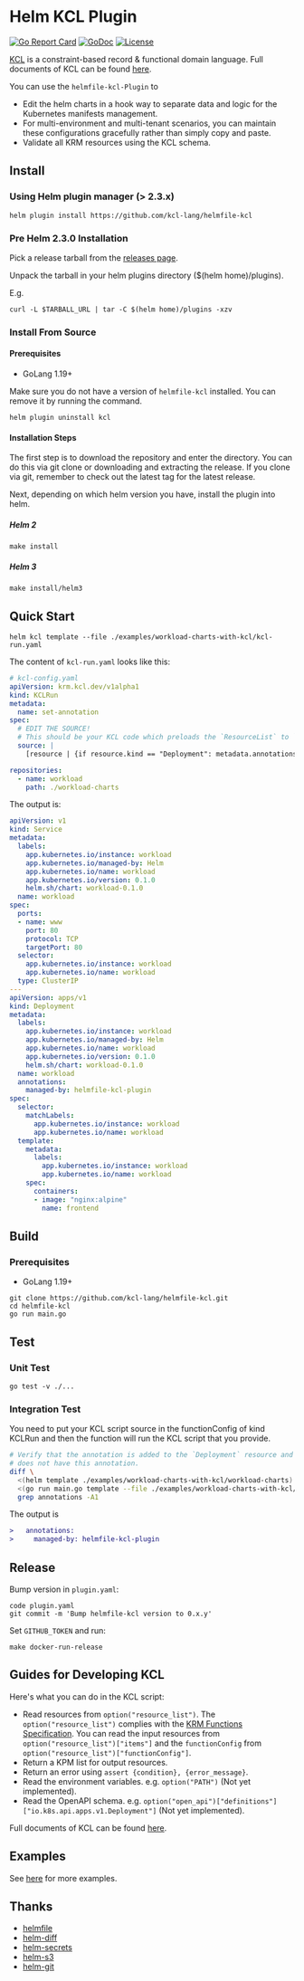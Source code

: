 # Helm KCL Plugin

[![Go Report Card](https://goreportcard.com/badge/github.com/kcl-lang/helmfile-kcl)](https://goreportcard.com/report/github.com/kcl-lang/helmfile-kcl)
[![GoDoc](https://godoc.org/github.com/kcl-lang/helmfile-kcl?status.svg)](https://godoc.org/github.com/kcl-lang/helmfile-kcl)
[![License](https://img.shields.io/badge/License-Apache%202.0-blue.svg)](https://github.com/kcl-lang/helmfile-kcl/blob/main/LICENSE)

[KCL](https://github.com/KusionStack/kcl) is a constraint-based record & functional domain language. Full documents of KCL can be found [here](https://kcl-lang.io/).

You can use the `helmfile-kcl-Plugin` to

+ Edit the helm charts in a hook way to separate data and logic for the Kubernetes manifests management.
+ For multi-environment and multi-tenant scenarios, you can maintain these configurations gracefully rather than simply copy and paste.
+ Validate all KRM resources using the KCL schema.

## Install

### Using Helm plugin manager (> 2.3.x)

```shell
helm plugin install https://github.com/kcl-lang/helmfile-kcl
```

### Pre Helm 2.3.0 Installation

Pick a release tarball from the [releases page](https://github.com/kcl-lang/helmfile-kcl/releases).

Unpack the tarball in your helm plugins directory ($(helm home)/plugins).

E.g.

```shell
curl -L $TARBALL_URL | tar -C $(helm home)/plugins -xzv
```

### Install From Source

#### Prerequisites

+ GoLang 1.19+

Make sure you do not have a version of `helmfile-kcl` installed. You can remove it by running the command.

```shell
helm plugin uninstall kcl
```

#### Installation Steps

The first step is to download the repository and enter the directory. You can do this via git clone or downloading and extracting the release. If you clone via git, remember to check out the latest tag for the latest release.

Next, depending on which helm version you have, install the plugin into helm.

##### Helm 2

```shell
make install
```

##### Helm 3

```shell
make install/helm3
```

## Quick Start

```shell
helm kcl template --file ./examples/workload-charts-with-kcl/kcl-run.yaml
```

The content of `kcl-run.yaml` looks like this:

```yaml
# kcl-config.yaml
apiVersion: krm.kcl.dev/v1alpha1
kind: KCLRun
metadata:
  name: set-annotation
spec:
  # EDIT THE SOURCE!
  # This should be your KCL code which preloads the `ResourceList` to `option("resource_list")
  source: |
    [resource | {if resource.kind == "Deployment": metadata.annotations: {"managed-by" = "helmfile-kcl-plugin"}} for resource in option("resource_list").items]

repositories:
  - name: workload
    path: ./workload-charts
```

The output is:

```yaml
apiVersion: v1
kind: Service
metadata:
  labels:
    app.kubernetes.io/instance: workload
    app.kubernetes.io/managed-by: Helm
    app.kubernetes.io/name: workload
    app.kubernetes.io/version: 0.1.0
    helm.sh/chart: workload-0.1.0
  name: workload
spec:
  ports:
  - name: www
    port: 80
    protocol: TCP
    targetPort: 80
  selector:
    app.kubernetes.io/instance: workload
    app.kubernetes.io/name: workload
  type: ClusterIP
---
apiVersion: apps/v1
kind: Deployment
metadata:
  labels:
    app.kubernetes.io/instance: workload
    app.kubernetes.io/managed-by: Helm
    app.kubernetes.io/name: workload
    app.kubernetes.io/version: 0.1.0
    helm.sh/chart: workload-0.1.0
  name: workload
  annotations:
    managed-by: helmfile-kcl-plugin
spec:
  selector:
    matchLabels:
      app.kubernetes.io/instance: workload
      app.kubernetes.io/name: workload
  template:
    metadata:
      labels:
        app.kubernetes.io/instance: workload
        app.kubernetes.io/name: workload
    spec:
      containers:
      - image: "nginx:alpine"
        name: frontend
```

## Build

### Prerequisites

+ GoLang 1.19+

```shell
git clone https://github.com/kcl-lang/helmfile-kcl.git
cd helmfile-kcl
go run main.go
```

## Test

### Unit Test

```shell
go test -v ./...
```

### Integration Test

You need to put your KCL script source in the functionConfig of kind KCLRun and then the function will run the KCL script that you provide.

```bash
# Verify that the annotation is added to the `Deployment` resource and the other resource `Service` 
# does not have this annotation.
diff \
  <(helm template ./examples/workload-charts-with-kcl/workload-charts) \
  <(go run main.go template --file ./examples/workload-charts-with-kcl/kcl-run.yaml) |\
  grep annotations -A1
```

The output is

```diff
>   annotations:
>     managed-by: helmfile-kcl-plugin
```

## Release

Bump version in `plugin.yaml`:

```shell
code plugin.yaml
git commit -m 'Bump helmfile-kcl version to 0.x.y'
```

Set `GITHUB_TOKEN` and run:

```shell
make docker-run-release
```

## Guides for Developing KCL

Here's what you can do in the KCL script:

+ Read resources from `option("resource_list")`. The `option("resource_list")` complies with the [KRM Functions Specification](https://kpt.dev/book/05-developing-functions/01-functions-specification). You can read the input resources from `option("resource_list")["items"]` and the `functionConfig` from `option("resource_list")["functionConfig"]`.
+ Return a KPM list for output resources.
+ Return an error using `assert {condition}, {error_message}`.
+ Read the environment variables. e.g. `option("PATH")` (Not yet implemented).
+ Read the OpenAPI schema. e.g. `option("open_api")["definitions"]["io.k8s.api.apps.v1.Deployment"]` (Not yet implemented).

Full documents of KCL can be found [here](https://kcl-lang.io/).

## Examples

See [here](https://kcl-lang.io/krm-kcl/tree/main/examples) for more examples.

## Thanks

+ [helmfile](https://github.com/helmfile/helmfile)
+ [helm-diff](https://github.com/databus23/helm-diff)
+ [helm-secrets](https://github.com/jkroepke/helm-secrets)
+ [helm-s3](https://github.com/hypnoglow/helm-s3)
+ [helm-git](https://github.com/aslafy-z/helm-git)
